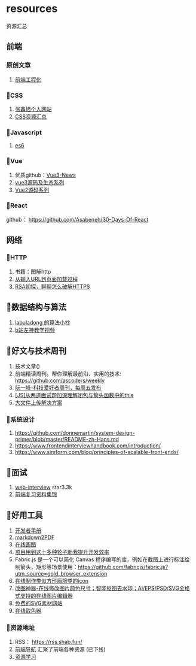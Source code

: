 # resources
资源汇总
## 前端
### 原创文章
1. [前端工程化](https://github.com/liuhp/fe-blog/issues/3)

### 🙉CSS
1. [张鑫旭个人网站](https://www.zhangxinxu.com/wordpress/)
2. [CSS资源汇总](https://juejin.cn/post/7280430525700456482?utm_source=gold_browser_extension)
### 👑Javascript
1. [es6](https://es6.ruanyifeng.com/)

### 🌺Vue
1. 优质github：[Vue3-News](https://github.com/vue3/vue3-News)
2. [vue3源码及生态系列](https://vue3js.cn/)
3. [Vue2源码系列](https://vue-js.com/learn-vue/start/#_2-%E5%AD%A6%E4%B9%A0%E8%A7%84%E5%88%92)

### 🐒React
github： https://github.com/Asabeneh/30-Days-Of-React 

## 网络
### 🐷HTTP
1. 书籍：图解http
2. [从输入URL到页面加载过程](https://zhongmeizhi.github.io/fed-note/browser/page_load.html)
3. [RSA初探，聊聊怎么破解HTTPS](https://juejin.cn/post/6844904087205445640)

## 🍋数据结构与算法
1. [labuladong 的算法小抄](https://labuladong.github.io/algo/)
2. [b站左神教学视频](https://www.bilibili.com/video/BV13g41157hK?spm_id_from=333.337.search-card.all.click)

## 🦁好文与技术周刊
1. 技术文章()
2. 前端精读周刊。帮你理解最前沿、实用的技术: https://github.com/ascoders/weekly
3. [阮一峰-科技爱好者周刊，每周五发布](https://github.com/ruanyf/weekly)
4. [[JS]从两道面试题加深理解闭包与箭头函数中的this](https://www.cnblogs.com/echolun/p/11969938.html)
5. [大文件上传解决方案](https://developer.jdcloud.com/article/3627?mid=30)
   
### 🐷系统设计
1. https://github.com/donnemartin/system-design-primer/blob/master/README-zh-Hans.md
2. https://www.frontendinterviewhandbook.com/introduction/
3. https://www.simform.com/blog/principles-of-scalable-front-ends/

## 🤡面试
1. [web-interview](https://github.com/febobo/web-interview)  star3.3k
2. [前端复习资料集锦](https://github.com/CavsZhouyou/Front-End-Interview-Notebook)

## 🐯好用工具
1. [开发者手册](https://cloud.tencent.com/developer/devdocs)
2. [markdown2PDF](https://md2pdf.netlify.app/)
3. [在线画图](https://excalidraw.com/)
4. [项目用到这十多种轮子助我提升开发效率](https://juejin.cn/post/7012012633180078117?utm_source=gold_browser_extension#heading-17)
5. Fabric.js 是一个可以简化 Canvas 程序编写的库，例如在截图上进行标注绘制箭头，矩形等场景使用：https://github.com/fabricjs/fabric.js?utm_source=gold_browser_extension
6. [在线制作类似方形盾牌类的icon](https://shields.io/)
7. [改图神器-在线修改图片颜色尺寸；智能抠图去水印；AI/EPS/PSD/SVG全格式支持的在线图片编辑器](https://img.logosc.cn/)
8. [免费的SVG素材网站](https://undraw.co/)
9. [在线取色器](https://c.runoob.com/front-end/6214/#0055a6)

### 🐼资源地址
1. RSS： https://rss.shab.fun/
2. [前端导航](https://www.kwgg2020.com/#) 汇聚了前端各种资源  (已下线)
3. [资源学习](https://csdiy.wiki/Web%E5%BC%80%E5%8F%91/CS142/)

